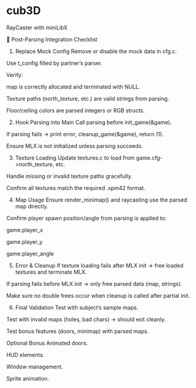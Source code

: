# cub3D
RayCaster with miniLibX


📝 Post-Parsing Integration Checklist
1. Replace Mock Config
 Remove or disable the mock data in cfg.c.

 Use t_config filled by partner’s parser.

 Verify:

map is correctly allocated and terminated with NULL.

Texture paths (north_texture, etc.) are valid strings from parsing.

Floor/ceiling colors are parsed integers or RGB structs.

2. Hook Parsing into Main
 Call parsing before init_game(&game).

 If parsing fails → print error, cleanup_game(&game), return (1).

 Ensure MLX is not initialized unless parsing succeeds.

3. Texture Loading
 Update textures.c to load from game.cfg->north_texture, etc.

 Handle missing or invalid texture paths gracefully.

 Confirm all textures match the required .xpm42 format.

4. Map Usage
 Ensure render_minimap() and raycasting use the parsed map directly.

 Confirm player spawn position/angle from parsing is applied to:

game.player_x

game.player_y

game.player_angle

5. Error & Cleanup
 If texture loading fails after MLX init → free loaded textures and terminate MLX.

 If parsing fails before MLX init → only free parsed data (map, strings).

 Make sure no double frees occur when cleanup is called after partial init.

6. Final Validation
 Test with subject’s sample maps.

 Test with invalid maps (holes, bad chars) → should exit cleanly.

 Test bonus features (doors, minimap) with parsed maps.

Optional Bonus
 Animated doors.

 HUD elements.

 Window management.

 Sprite animation.